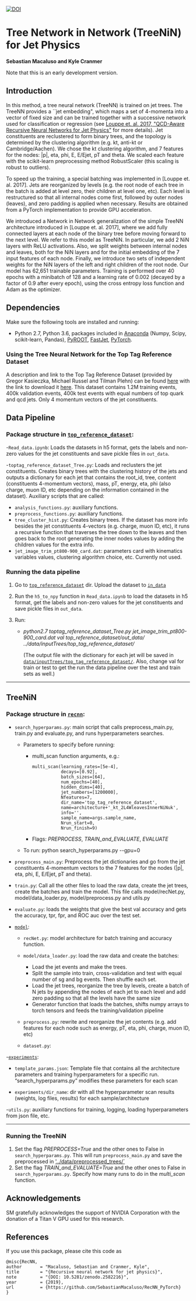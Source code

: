 
[![DOI](https://zenodo.org/badge/160135404.svg)](https://zenodo.org/badge/latestdoi/160135404)

# Tree Network in Network (TreeNiN) for Jet Physics

**Sebastian Macaluso and Kyle Cranmer**


Note that this is an early development version. 

## Introduction

In this method, a tree neural network (TreeNN) is trained on jet trees. The TreeNN provides a ``jet embedding", which maps a set of 4-momenta into a vector of fixed size and can be trained together with a successive network used for classification or regression  (see [Louppe et. al. 2017, "QCD-Aware Recursive Neural Networks for Jet Physics"](https://arxiv.org/abs/1702.00748) for more details). Jet constituents are reclustered to form binary trees, and the topology is determined by the clustering algorithm (e.g. kt, anti-kt or Cambridge/Aachen). We chose the kt clustering algorithm, and 7 features for the nodes: |p|, eta, phi, E, E/Ejet, pT and theta. We scaled each feature with the scikit-learn preprocessing method RobustScaler (this scaling is robust to outliers).

To speed up the training, a special batching was implemented in [Louppe et. al. 2017]. Jets are reorganized by levels (e.g. the root node of each tree in the batch is added at level zero, their children at level one, etc). Each level is restructured so that all internal nodes come first, followed by outer nodes (leaves), and zero padding is applied when necessary. Results are obtained from a PyTorch implementation to provide GPU acceleration.

We introduced a Network in Network generalization of the simple TreeNN architecture introduced in [Louppe et. al. 2017], where we add fully connected layers at each node of the binary tree before moving forward to the next level. We refer to this model as TreeNiN. In particular, we add 2 NiN layers with ReLU activations. Also, we split weights between internal nodes and leaves, both for the NiN layers and for the initial embedding of the 7 input features of each node. Finally, we introduce two sets of independent weights for the NiN layers of the left and right children of the root node. Our model has 62,651 trainable parameters. Training is performed over 40 epochs with a minibatch of 128 and a learning rate of 0.002 (decayed by a factor of 0.9 after every epoch), using the cross entropy loss function and Adam as the optimizer. 


## Dependencies

Make sure the following tools are installed and running:

- Python 2.7, Python 3.6, packages included in [Anaconda](https://www.anaconda.com/) (Numpy, Scipy, scikit-learn, Pandas), [PyROOT](https://root.cern.ch/pyroot), [FastJet](http://fastjet.fr/), [PyTorch](https://pytorch.org/).

### Using the Tree Neural Network for the Top Tag Reference Dataset

A description and link to the Top Tag Reference Dataset (provided by Gregor Kasieczka, Michael Russel and Tilman Plehn) can be found [here](https://docs.google.com/document/d/1Hcuc6LBxZNX16zjEGeq16DAzspkDC4nDTyjMp1bWHRo/edit)
with the link to download it [here](https://desycloud.desy.de/index.php/s/llbX3zpLhazgPJ6). This dataset contains 1.2M training events, 400k validation events, 400k test events with equal numbers of top quark and qcd jets. Only 4 momentum vectors of the jet constituents.

## Data Pipeline

### Package structure in [`top_reference_dataset`](top_reference_dataset):

-`Read_data.ipynb`: Loads the datasets in h5 format, gets the labels and non-zero values for the jet constituents and save pickle files in `out_data`.

-`toptag_reference_dataset_Tree.py`: Loads and reclusters the jet constituents. Creates binary trees with the clustering history of the jets and outputs a dictionary for each jet that contains the root_id, tree, content (constituents 4-momentum vectors), mass, pT, energy, eta, phi (also charge, muon ID, etc depending on the information contained in the dataset). Auxiliary scripts that are called:

   - `analysis_functions.py`: auxiliary functions. 
   - `preprocess_functions.py`: auxiliary functions. 
   - `tree_cluster_hist.py`: Creates binary trees. If the dataset has more info besides the jet constituents 4-vectors (e.g. charge, muon ID, etc), it runs a recursive function that traverses the tree down to the leaves and then goes back to the root generating the inner nodes values by adding the children values for the extra info.
   - `jet_image_trim_pt800-900_card.dat`: parameters card with kinematics variables values, clustering algorithm choice, etc. Currently not used.


### Running the data pipeline

1.  Go to [`top_reference_dataset`](top_reference_dataset) dir. Upload the dataset to [`in_data`](top_reference_dataset/in_data) 
2. Run the `h5_to_npy` function in `Read_data.ipynb` to load the datasets in h5 format, get the labels and non-zero values for the jet constituents and save pickle files in `out_data`.

3. Run:

    - *python2.7 toptag_reference_dataset_Tree.py jet_image_trim_pt800-900_card.dat val top_reference_dataset/out_data/ ../data/inputTrees/top_tag_reference_dataset/*

        (The output file with the dictionary for each jet will be saved in [`data/inputTrees/top_tag_reference_dataset/`](data/inputTrees/top_tag_reference_dataset/). Also, change val for train or test to get the run the data pipeline over the test and train sets as well.)



-------------------------------------------------------------------------
## TreeNiN

### Package structure in [`recnn`](recnn):

 - `search_hyperparams.py`: main script that calls preprocess_main.py, train.py and evaluate.py, and runs hyperparameters searches.
    - Parameters to specify before running:
        - multi_scan function arguments, e.g.:
            ```
            multi_scan(learning_rates=[5e-4],
                       decays=[0.92], 
                       batch_sizes=[64], 
                       num_epochs=[40], 
                       hidden_dims=[40], 
                       jet_numbers=[1200000], 
                       Nfeatures=7, 
                       dir_name='top_tag_reference_dataset', 
                       name=architecture+'_kt_2L4WleavesInnerNiNuk', 
                       info='',
                       sample_name=args.sample_name,
                       Nrun_start=0,
                       Nrun_finish=9) 
            ```
        - Flags: *PREPROCESS*, *TRAIN_and_EVALUATE*, *EVALUATE*
 
    - To run:
        python search_hyperparams.py --gpu=0
     
 - `preprocess_main.py`: Preprocess the jet dictionaries and go from the jet constituents 4-momentum vectors to the 7 features for the nodes (|p|, eta, phi, E, E/Ejet, pT and theta).
 
 
 - `train.py`: Call all the other files to load the raw data, create the jet trees, create the batches and train the model. This file calls model/recNet.py, model/data_loader.py, model/preprocess.py and utils.py
 
- `evaluate.py`: loads the weights that give the best val accuracy and gets the accuracy, tpr, fpr, and ROC auc over the test set.
 
 - [`model`](model/):
 
    - `recNet.py`: model architecture for batch training and accuracy function.
 
    - `model/data_loader.py`: load the raw data and create the batches:
    
        - Load the jet events and make the trees.
        - Split the sample into train, cross-validation and test with equal number of sg and bg events. Then shuffle each set.
        - Load the jet trees, reorganize the tree by levels, create a batch of N jets by appending the nodes of each jet to each level and add zero padding so that all the levels have the same size
        - Generator function that loads the batches, shifts numpy arrays to torch tensors and feeds the training/validation pipeline
 
 
    - `preprocess.py`: rewrite and reorganize the jet contents (e.g. add features for each node such as energy, pT, eta, phi, charge, muon ID, etc) 
 
    - `dataset.py`:
 
-[`experiments`](experiments):
 
   - `template_params.json`:  Template file that contains all the architecture parameters and training hyperparameters for a specific run. “search_hyperparams.py” modifies these parameters for each scan
 
   - `experiments/dir_name`: dir with all the hyperparameter scan results (weights, log files, results) for each sample/architecture

-`utils.py`: auxiliary functions for training, logging, loading hyperparameters from json file, etc.
 
 -------------------------------------------------------------------------
 ### Running the TreeNiN 
 
 1. Set the flag *PREPROCESS=True* and the other ones to False in  `search_hyperparams.py`. This will run `preprocess_main.py` and save the preprocessed in ['../data/preprocessed_trees/`](../data/preprocessed_trees/)
 2. Set the flag *TRAIN_and_EVALUATE=True* and the other ones to False in  `search_hyperparams.py`. Specify how many runs to do in the *multi_scan* function.


## Acknowledgements

SM gratefully acknowledges the support of NVIDIA Corporation with the donation of a Titan V GPU used for this research.

## References

If you use this package, please cite this code as

```
@misc{RecNN,
author       = "Macaluso, Sebastian and Cranmer, Kyle",
title        = "{Recursive neural network for jet physics}",
note         = "{DOI: 10.5281/zenodo.2582216}",
year         = {2019},
url          = {https://github.com/SebastianMacaluso/RecNN_PyTorch}
}
```



















